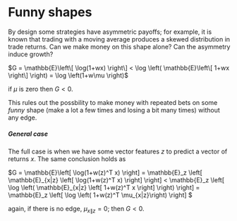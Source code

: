 # Funny shapes

By design some strategies have asymmetric payoffs; for example, it is known that trading with a moving average produces a skewed distribution in trade returns. Can we make money on this shape alone? Can the asymmetry induce growth? 

$G = \mathbb{E}\left\[ \log(1+wx) \right\] < \log \left( \mathbb{E}\left\[ 1+wx \right\] \right) = \log \left(1+w\mu \right)$

if $\mu$ is zero then $G < 0$.

This rules out the possbility to make money with repeated bets on some _funny_ shape (make a lot a few times and losing a bit many times) without any edge.


##### General case

The full case is when we have some vector features $z$ to predict a vector of returns $x$. The same conclusion holds as

$G = \mathbb{E}\left\[ \log(1+w(z)^T x) \right\] = \mathbb{E}_z \left\[ \mathbb{E}\_{x|z} \left\[ \log(1+w(z)^T x) \right\] \right\] < \mathbb{E}_z \left\[ \log \left(  \mathbb{E}\_{x|z} \left\[ 1+w(z)^T x \right\]  \right) \right\] = \mathbb{E}_z \left\[ \log \left( 1+w(z)^T \mu\_{x\|z}\right) \right\] $ 

again, if there is no edge, $\mu_{x\|z} = 0$; then $G<0$.
